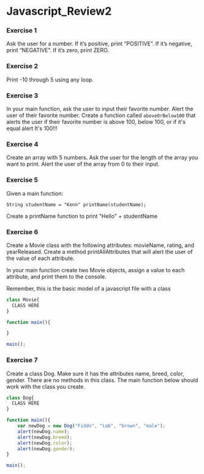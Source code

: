 # Javascript_Review2

### Exercise 1
Ask the user for a number. If it’s positive, print “POSITIVE”. If it’s negative, print “NEGATIVE”. If it’s zero, print ZERO.

### Exercise 2
Print -10 through 5 using any loop.

### Exercise 3
In your main function, ask the user to input their favorite number. Alert the user of their favorite number. Create a function called ```aboveOrBelow100``` that alerts the user if their favorite number is above 100, below 100, or if it's equal alert It's 100!!!

### Exercise 4
Create an array with 5 numbers. Ask the user for the length of the array you want to print. Alert the user of the array from 0 to their input.

### Exercise 5
Given a main function:
```
String studentName = "Kenn" printName(studentName); 
```
Create a printName function to print "Hello" + studentName

### Exercise 6
Create a Movie class with the following attributes: movieName, rating, and yearReleased. Create a method printAllAttributes that will alert the user of the value of each attribute.

In your main function create two Movie objects, assign a value to each attribute, and print them to the console.

Remember, this is the basic model of a javascript file with a class
```javascript
class Movie{
  CLASS HERE
}

function main(){

}

main();
```

### Exercise 7
Create a class Dog. Make sure it has the attributes name, breed, color, gender. There are no methods in this class. The main function below should work with the class you create.
```javascript
class Dog{
  CLASS HERE
}

function main(){
	var newDog = new Dog("Fiddo", "Lab", "brown", "male");
	alert(newDog.name); 
	alert(newDog.breed);
	alert(newDog.color);
	alert(newDog.gender);
}

main();
```
